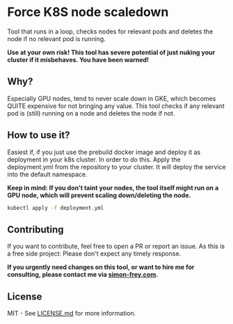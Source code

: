 # Force K8S node scaledown

Tool that runs in a loop, checks nodes for relevant pods and deletes the node if no relevant pod is running.

**Use at your own risk! This tool has severe potential of just nuking your cluster if it misbehaves. You have been warned!**

## Why?
Especially GPU nodes, tend to never scale down in GKE, which becomes QUITE expensive for not bringing any value. 
This tool checks if any relevant pod is (still) running on a node and deletes the node if not. 

## How to use it?
Easiest if, if you just use the prebuild docker image and deploy it as deployment in your k8s cluster.
In order to do this. Apply the deployment.yml from the repository to your cluster. It will deploy the service into the default namespace.

**Keep in mind: If you don't taint your nodes, the tool itself might run on a GPU node, which will prevent scaling down/deleting the node.**

```bash
kubectl apply -f deployment.yml
```
## Contributing
If you want to contribute, feel free to open a PR or report an issue. 
As this is a free side project: Please don't expect any timely response. 

**If you urgently need changes on this tool, or want to hire me for consulting, please contact me via [simon-frey.com](https://simon-frey.com/).**

## License

MIT - See [LICENSE.md](LICENSE.md) for more information.